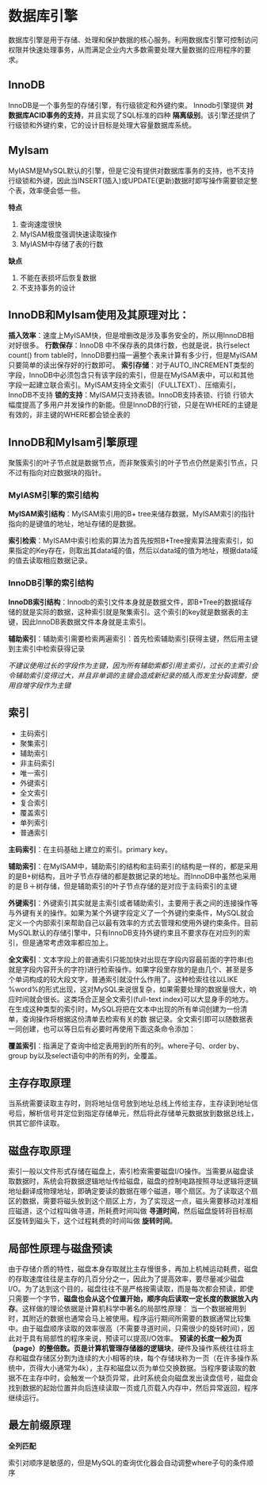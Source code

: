 
# 数据库引擎

数据库引擎是用于存储、处理和保护数据的核心服务。利用数据库引擎可控制访问权限并快速处理事务，从而满足企业内大多数需要处理大量数据的应用程序的要求。

## InnoDB

InnoDB是一个事务型的存储引擎，有行级锁定和外键约束。
Innodb引擎提供 **对数据库ACID事务的支持**，并且实现了SQL标准的四种 **隔离级别**。该引擎还提供了行级锁和外键约束，它的设计目标是处理大容量数据库系统。

## MyIsam

MyIASM是MySQL默认的引擎，但是它没有提供对数据库事务的支持，也不支持行级锁和外键，因此当INSERT(插入)或UPDATE(更新)数据时即写操作需要锁定整个表，效率便会低一些。

**特点**
1. 查询速度很快
2. MyISAM极度强调快速读取操作
3. MyIASM中存储了表的行数

**缺点**
1. 不能在表损坏后恢复数据
2. 不支持事务的设计


## InnoDB和MyIsam使用及其原理对比：

**插入效率**：速度上MyISAM快，但是增删改是涉及事务安全的，所以用InnoDB相对好很多。
**行数保存**：InnoDB 中不保存表的具体行数，也就是说，执行select count() from table时，InnoDB要扫描一遍整个表来计算有多少行，但是MyISAM只要简单的读出保存好的行数即可。
**索引存储**：对于AUTO_INCREMENT类型的字段，InnoDB中必须包含只有该字段的索引，但是在MyISAM表中，可以和其他字段一起建立联合索引。MyISAM支持全文索引（FULLTEXT）、压缩索引，InnoDB不支持
**锁的支持**：MyISAM只支持表锁。InnoDB支持表锁、行锁 行锁大幅度提高了多用户并发操作的新能。但是InnoDB的行锁，只是在WHERE的主键是有效的，非主键的WHERE都会锁全表的

## InnoDB和MyIsam引擎原理

聚簇索引的叶子节点就是数据节点，而非聚簇索引的叶子节点仍然是索引节点，只不过有指向对应数据块的指针。

### MyIASM引擎的索引结构

**MyISAM索引结构**：MyISAM索引用的B+ tree来储存数据，MyISAM索引的指针指向的是键值的地址，地址存储的是数据。

**索引检索**：MyISAM中索引检索的算法为首先按照B+Tree搜索算法搜索索引，如果指定的Key存在，则取出其data域的值，然后以data域的值为地址，根据data域的值去读取相应数据记录。

### InnoDB引擎的索引结构

**InnoDB索引结构**：Innodb的索引文件本身就是数据文件，即B+Tree的数据域存储的就是实际的数据，这种索引就是聚集索引。这个索引的key就是数据表的主键，因此InnoDB表数据文件本身就是主索引。

**辅助索引**：辅助索引需要检索两遍索引：首先检索辅助索引获得主键，然后用主键到主索引中检索获得记录

*不建议使用过长的字段作为主键，因为所有辅助索都引用主索引，过长的主索引会令辅助索引变得过大，并且非单调的主键会造成新纪录的插入而发生分裂调整，使用自增字段作为主键*

## 索引

- 主码索引
- 聚集索引
- 辅助索引
- 非主码索引
- 唯一索引
- 外键索引
- 全文索引
- 复合索引
- 覆盖索引
- 单列索引
- 普通索引

**主码索引**：在主码基础上建立的索引。primary key。

**辅助索引**：在MyISAM中，辅助索引的结构和主码索引的结构是一样的，都是采用的是B+树结构，且叶子节点存储的都是数据记录的地址。而InnoDB中虽然也采用的是Ｂ＋树存储，但是辅助索引的叶子节点存储的是对应于主码索引的主键

**外键索引**：外键索引其实就是主索引或者辅助索引，主要用于表之间的连接操作等与外键有关的操作。如果为某个外键字段定义了一个外键约束条件，MySQL就会定义一个内部索引来帮助自己以最有效率的方式去管理和使用外键约束条件。目前MySQL默认的存储引擎中，只有InnoDB支持外键约束且不要求存在对应列的索引，但是通常考虑效率都应加上。

**全文索引**：文本字段上的普通索引只能加快对出现在字段内容最前面的字符串(也就是字段内容开头的字符)进行检索操作。如果字段里存放的是由几个、甚至是多个单词构成的较大段文字，普通索引就没什么作用了。这种检索往往以LIKE %word%的形式出现，这对MySQL来说很复杂，如果需要处理的数据量很大，响应时间就会很长。这类场合正是全文索引(full-text index)可以大显身手的地方。在生成这种类型的索引时，MySQL将把在文本中出现的所有单词创建为一份清单，查询操作将根据这份清单去检索有关的数 据记录。全文索引即可以随数据表一同创建，也可以等日后有必要时再使用下面这条命令添加：

**覆盖索引**：指满足了查询中给定表用到的所有的列。where子句、order by、group by以及select语句中的所有的列，全覆盖。

## 主存存取原理

当系统需要读取主存时，则将地址信号放到地址总线上传给主存，主存读到地址信号后，解析信号并定位到指定存储单元，然后将此存储单元数据放到数据总线上，供其它部件读取。

## 磁盘存取原理

索引一般以文件形式存储在磁盘上，索引检索需要磁盘I/O操作。当需要从磁盘读取数据时，系统会将数据逻辑地址传给磁盘，磁盘的控制电路按照寻址逻辑将逻辑地址翻译成物理地址，即确定要读的数据在哪个磁道，哪个扇区。为了读取这个扇区的数据，需要将磁头放到这个扇区上方，为了实现这一点，磁头需要移动对准相应磁道，这个过程叫做寻道，所耗费时间叫做 **寻道时间**，然后磁盘旋转将目标扇区旋转到磁头下，这个过程耗费的时间叫做 **旋转时间**。

## 局部性原理与磁盘预读

由于存储介质的特性，磁盘本身存取就比主存慢很多，再加上机械运动耗费，磁盘的存取速度往往是主存的几百分分之一，因此为了提高效率，要尽量减少磁盘I/O。为了达到这个目的，磁盘往往不是严格按需读取，而是每次都会预读，即使只需要一个字节，**磁盘也会从这个位置开始，顺序向后读取一定长度的数据放入内存**。这样做的理论依据是计算机科学中著名的局部性原理：
当一个数据被用到时，其附近的数据也通常会马上被使用。程序运行期间所需要的数据通常比较集中。由于磁盘顺序读取的效率很高（不需要寻道时间，只需很少的旋转时间），因此对于具有局部性的程序来说，预读可以提高I/O效率。
**预读的长度一般为页（page）的整倍数。页是计算机管理存储器的逻辑块**，硬件及操作系统往往将主存和磁盘存储区分割为连续的大小相等的块，每个存储块称为一页（在许多操作系统中，页得大小通常为4k），主存和磁盘以页为单位交换数据。当程序要读取的数据不在主存中时，会触发一个缺页异常，此时系统会向磁盘发出读盘信号，磁盘会找到数据的起始位置并向后连续读取一页或几页载入内存中，然后异常返回，程序继续运行。

## 最左前缀原理

**全列匹配**

索引对顺序是敏感的，但是MySQL的查询优化器会自动调整where子句的条件顺序